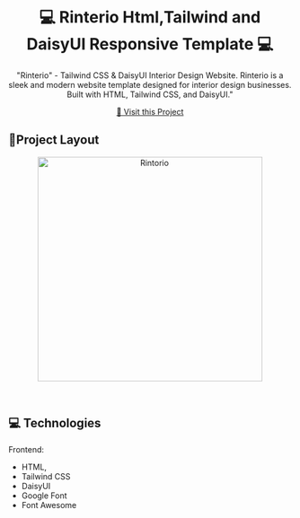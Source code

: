                   
 
<h1 align="center" style="font-weight: bold;">💻 Rinterio Html,Tailwind and DaisyUI Responsive Template 💻</h1>



<p align="center">"Rinterio"  - Tailwind CSS & DaisyUI Interior Design Website. Rinterio is a sleek and modern website template designed for interior design businesses. Built with HTML, Tailwind CSS, and DaisyUI."</p>

<p align="center">
    <a href="https://rehan606.github.io/Rinterio-Using-DaisyUI/ ">📱 Visit this Project</a>
</p> 

<h2 id="layout">🎨Project Layout</h2>
   

<p align="center">
 <img src="https://i.ibb.co/hKdWPNg/Rintorio.png" alt="Rintorio" border="0" width="400px">  </p>
</br>
 
<h2 id="technologies">💻 Technologies</h2>

Frontend: 
- HTML, 
- Tailwind CSS
- DaisyUI
- Google Font
- Font Awesome 
